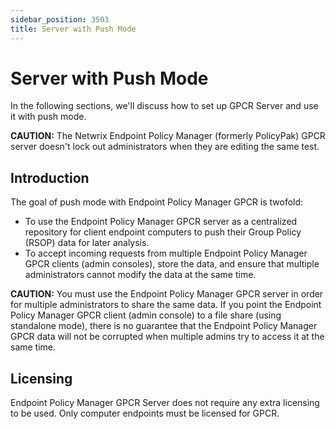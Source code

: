 ```yaml
---
sidebar_position: 3503
title: Server with Push Mode
---
```


# Server with Push Mode

In the following sections, we'll discuss how to set up GPCR Server and use it with push mode.

**CAUTION:** The Netwrix Endpoint Policy Manager (formerly PolicyPak) GPCR server doesn't lock out administrators when they are editing the same test.

## Introduction

The goal of push mode with Endpoint Policy Manager GPCR is twofold:

* To use the Endpoint Policy Manager GPCR server as a centralized repository for client endpoint computers to push their Group Policy (RSOP) data for later analysis.
* To accept incoming requests from multiple Endpoint Policy Manager GPCR clients (admin consoles), store the data, and ensure that multiple administrators cannot modify the data at the same time.

**CAUTION:** You must use the Endpoint Policy Manager GPCR server in order for multiple administrators to share the same data. If you point the Endpoint Policy Manager GPCR client (admin console) to a file share (using standalone mode), there is no guarantee that the Endpoint Policy Manager GPCR data will not be corrupted when multiple admins try to access it at the same time.

## Licensing

Endpoint Policy Manager GPCR Server does not require any extra licensing to be used. Only computer endpoints must be licensed for GPCR.